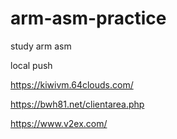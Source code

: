 # arm-asm-practice
study arm asm

local push

https://kiwivm.64clouds.com/

https://bwh81.net/clientarea.php

https://www.v2ex.com/